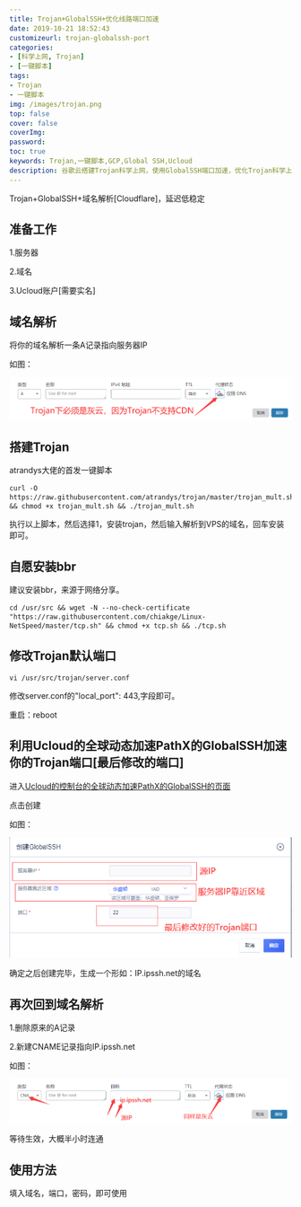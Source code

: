 ```yaml
---
title: Trojan+GlobalSSH+优化线路端口加速
date: 2019-10-21 18:52:43
customizeurl: trojan-globalssh-port
categories:
- [科学上网, Trojan]
- [一键脚本]
tags:
- Trojan
- 一键脚本
img: /images/trojan.png
top: false
cover: false
coverImg: 
password: 
toc: true
keywords: Trojan,一键脚本,GCP,Global SSH,Ucloud
description: 谷歌云搭建Trojan科学上网，使用GlobalSSH端口加速，优化Trojan科学上网端口速度
---
```


Trojan+GlobalSSH+域名解析[Cloudflare]，延迟低稳定

## 准备工作

1.服务器

2.域名

3.Ucloud账户[需要实名]

## 域名解析

将你的域名解析一条A记录指向服务器IP

如图：

<img src="/images/2144089706.png" style="zoom:75%;" />

## 搭建Trojan

atrandys大佬的首发一键脚本

```
curl -O https://raw.githubusercontent.com/atrandys/trojan/master/trojan_mult.sh && chmod +x trojan_mult.sh && ./trojan_mult.sh
```

执行以上脚本，然后选择1，安装trojan，然后输入解析到VPS的域名，回车安装即可。

## 自愿安装bbr

建议安装bbr，来源于网络分享。

```
cd /usr/src && wget -N --no-check-certificate "https://raw.githubusercontent.com/chiakge/Linux-NetSpeed/master/tcp.sh" && chmod +x tcp.sh && ./tcp.sh
```

## 修改Trojan默认端口

```
vi /usr/src/trojan/server.conf
```

修改server.conf的"local_port": 443,字段即可。

重启：reboot

## 利用Ucloud的全球动态加速PathX的GlobalSSH加速你的Trojan端口[最后修改的端口]

进入[Ucloud的控制台的全球动态加速PathX的GlobalSSH的页面](https://console.ucloud.cn/upathx/globalssh)

点击创建

如图：

<img src="/images/2144089707.png" style="zoom:75%;" />

确定之后创建完毕，生成一个形如：IP.ipssh.net的域名

## 再次回到域名解析

1.删除原来的A记录

2.新建CNAME记录指向IP.ipssh.net

如图：

<img src="/images/2144089708.png" style="zoom:75%;" />

等待生效，大概半小时连通

## 使用方法

填入域名，端口，密码，即可使用